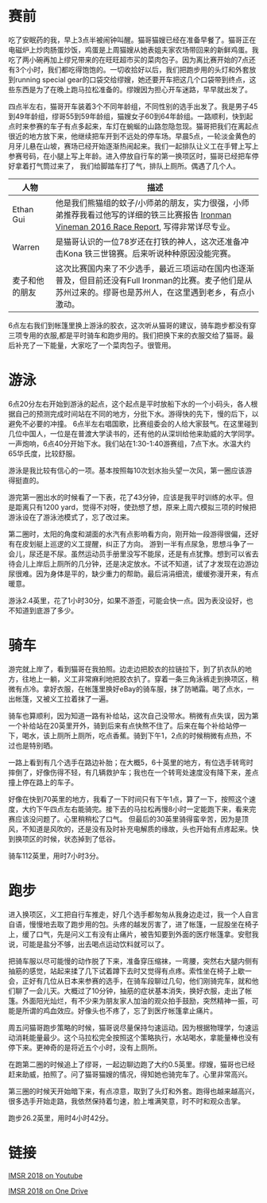 # 赛前
吃了安眠药的我，早上3点半被闹钟叫醒。猫哥猫嫂已经在准备早餐了。猫哥正在电磁炉上炒肉肠蛋炒饭，鸡蛋是上周猫嫂从她表姐夫家农场带回来的新鲜鸡蛋。我吃了两小碗再加上缪兄带来的在旺旺超市买的菜肉包子。因为离比赛开始的7点还有3个小时，我们都吃得饱饱的。一切收拾好以后，我们把跑步用的头灯和外套放到running special gear的口袋交给缪嫂，她还要开车把这几个口袋带到终点，这些东西是为了在晚上跑马拉松准备的。缪嫂因为担心开车迷路，早早就出发了。

四点半左右，猫哥开车装着3个不同年龄组，不同性别的选手出发了。我是男子45到49年龄组，缪哥55到59年龄组，猫嫂女子60到64年龄组。一路顺利，快到起点时来参赛的车子有点多起来，车灯在蜿蜒的山路忽隐忽现。猫哥把我们在离起点很近的地方放下来，他继续把车开到不远处的停车场。早晨5点，一轮淡金黄色的月牙儿悬在山坡，赛场已经开始逐渐热闹起来。我们一起排队让义工在手臂上写上参赛号码，在小腿上写上年龄。进入停放自行车的第一换项区时，猫哥已经把车停好拿着打气筒过来了， 我们给脚踏车打了气，排队上厕所。偶遇了几个人。

| 人物  | 描述 |
| ------------- | ------------- |
| Ethan Gui  | 他是我们熊猫组的蚊子/小师弟的朋友，实力很强，小师弟推荐我看过他写的详细的铁三比赛报告 [Ironman Vineman 2016 Race Report](https://medium.com/@ethangui/ironman-vineman-2016-race-report-47f9957fd0c4),  写得非常详尽专业。  |
|Warren|是猫哥认识的一位78岁还在打铁的神人，这次还准备冲击Kona 铁三世锦赛。后来听说种种原因没能完赛。|
|麦子和他的朋友|这次比赛国内来了不少选手，最近三项运动在国内也逐渐普及，但目前还没有Full Ironman的比赛。麦子他们是从苏州过来的。缪哥也是苏州人，在这里遇到老乡，有点小激动。|

6点左右我们到帐篷里换上游泳的胶衣，这次听从猫哥的建议，骑车跑步都没有穿三项专用的衣服,都是平时骑车和跑步用的。我们把换下来的衣服交给了猫哥。最后补充了一下能量，大家吃了一个菜肉包子。很管用。

# 游泳
6点20分左右开始到游泳的起点，这个起点是平时放船下水的一个小码头，各人根据自己的预测完成时间站在不同的地方，分批下水。游得快的先下，慢的后下，以避免不必要的冲撞。
6点半左右唱国歌，比赛组委会的人给大家鼓气。在这里碰到几位中国人，一位是在普渡大学读书的，还有他的从深圳给他来助威的大学同学。
一声炮响，6点40分开始下水。我们站在1:30-1:40游赛组，7点下水。水温大约65华氏度，比较舒服。

游泳是我比较有信心的一项。基本按照每10次划水抬头望一次风，第一圈应该游得挺直的。

游完第一圈出水的时候看了一下表，花了43分钟，应该是我平时训练的水平。但是距离只有1200 yard，觉得不对呀，使劲想了想，原来上周六模拟三项的时候把游泳设在了游泳池模式了，忘了改过来。

第二圈时，太阳的角度和湖面的水汽有点影响看方向，刚开始一段游得很偏，还好有在皮划艇上巡逻的义工提醒，纠正了方向。
游到一半有点尿急，思想斗争了一会儿，尿还是不尿。虽然运动员手册里没写不能尿，还是有点犹豫。想到可以省去待会儿上岸后上厕所的几分钟，还是决定放水。不试不知道，试了才发现在边游边尿很难。因为身体是平的，缺少重力的帮助。最后涓涓细流，缓缓弥漫开来，有点暖意。

游泳2.4英里，花了1小时30分，如果不游歪，可能会快一点。因为表没设好，也不知道到底游了多少。

# 骑车
游完就上岸了，看到猫哥在我拍照。边走边把胶衣的拉链拉下，到了扒衣队的地方，往地上一躺，义工非常麻利地把胶衣扒了。穿着一条三角泳裤走到换项区，稍微有点冷。拿好衣服，在帐篷里换好eBay的骑车服，抹了防嗮霜。喝了点水，一出帐篷，又被义工拉着抹了一遍。

骑车也算顺利，因为知道一路有补给站，这次自己没带水。稍微有点失误，因为第一个补给站在20英里开外，骑到后来有点快熬不住了。后来在每个补给站停一下，喝水，该上厕所上厕所，吃点香蕉。骑到下午1，2点的时候稍微有点热，不过也是特别晒。

一路上看到有几个选手在路边补胎；在大概5，6十英里的地方，有位选手转弯时摔倒了，好像伤得不轻，有几辆救护车；我也在一个转弯处速度没有降下来，差点撞上停在路上的车子。

好像在快到70英里的地方，我看了一下时间只有下午1点，算了一下，按照这个速度，大约下午四点左右能骑完。接下去的马拉松再慢8小时一定能跑下来，看来完赛应该没问题了。心里稍稍松了口气。
但最后的30英里骑得蛮辛苦，因为是顶风，不知道是风吹的，还是没有及时补充电解质的缘故，头也开始有点疼起来。快到换项区的时候，状态掉到了低谷。

骑车112英里，用时7小时3分。

# 跑步
进入换项区，义工把自行车推走，好几个选手都匆匆从我身边走过，我一个人自言自语，慢慢地去取了跑步用的包。头疼的越发厉害了，进了帐篷，一屁股坐在椅子上，缓了口气，先是问义工有没有止痛片，被告知要到外面的医疗帐篷拿。安慰我说，可能是盐分不够，出去喝点运动饮料就可以了。

把骑车服以尽可能慢的动作脱了下来，准备穿压缩袜，一弯腰，突然右大腿内侧有抽筋的感觉，站起来揉了几下试着蹲下去时又觉得有点疼。索性坐在椅子上歇一会，正好有几位从日本来参赛的选手，在骑车段聊过几句，他们刚骑完车，就和他们聊了一会儿天。大概过了10分钟，抽筋的症状基本消失，换好衣服，走出了帐篷。外面阳光灿烂，有不少来为朋友家人加油的观众拍手鼓励，突然精神一振，可能是所谓的鸡血效应。好像头也不疼了，忘了到医疗帐篷拿止痛片。

周五问猫哥跑步策略的时候，猫哥说尽量保持匀速运动。因为根据物理学，匀速运动消耗能量最少。这个马拉松完全按照这个策略执行，水站喝水，拿能量棒也没有停下来。更神奇的是将近五个小时，没有上厕所。

在跑第二圈的时候追上了缪哥，一起边聊边跑了大约0.5英里。缪嫂，猫哥也已经赶来助威，拍照了。问了猫哥猫嫂的情况，得知她也骑完车了。心里非常高兴。

第三圈的时候天开始暗下来，有点凉意，取到了头灯和外套。跑得也越来越高兴，很多选手开始走路，我依然保持着匀速，脸上堆满笑意，时不时和观众击掌。

跑步26.2英里，用时4小时42分。

# 链接

[IMSR 2018 on Youtube](https://www.youtube.com/watch?v=sRzTtMHxqJ0&feature=share)

[IMSR 2018 on One Drive](https://1drv.ms/v/s!ArLIkNQh172vgpIWsVqj159Q3OPm-Q)
